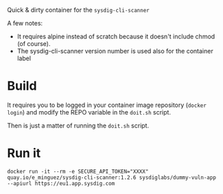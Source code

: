 Quick & dirty container for the `sysdig-cli-scanner`

A few notes:
* It requires alpine instead of scratch because it doesn't include chmod (of course). 
* The sysdig-cli-scanner version number is used also for the container label

# Build

It requires you to be logged in your container image repository (`docker login`)
and modify the REPO variable in the `doit.sh` script.

Then is just a matter of running the `doit.sh` script.

# Run it

```
docker run -it --rm -e SECURE_API_TOKEN="XXXX" quay.io/e_minguez/sysdig-cli-scanner:1.2.6 sysdiglabs/dummy-vuln-app  --apiurl https://eu1.app.sysdig.com
```

